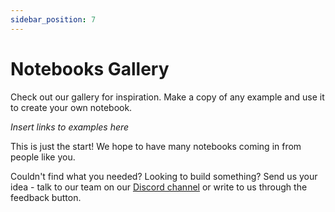 ```yaml
---
sidebar_position: 7
---
```


# Notebooks Gallery

Check out our gallery for inspiration.
Make a copy of any example and use it to create your own notebook. 

_Insert links to examples here_

This is just the start! We hope to have many notebooks coming in from people like you. 

Couldn't find what you needed? Looking to build something? 
Send us your idea - talk to our team on our [Discord channel](https://discord.com/invite/HwDMqwbGmc) or write to us through the feedback button.
